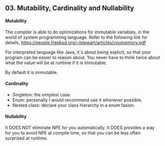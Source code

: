 ## 03. Mutability, Cardinality and Nullability
#### Mutability
The compiler is able to do optimizations for immutable variables, in the world of system programming language. Refer to the following link for details, https://people.freebsd.org/~lstewart/articles/cpumemory.pdf

For interpreted language like Java, it`s about being explicit, so that your program can be easier to reason about. You never have to think twice about what the value will be at runtime if it is immutable.

By default it is immutable.

#### Cardinality
- Singleton: the simplest case.
- Enum: personally I would recommend use it whenever possible.
- Nested class: declare your class hierarchy in a enum fasion.

#### Nullability
It DOES NOT eliminate NPE for you automatically.
It DOES provides a way for you to avoid NPE at compile time, so that you can be less often surprised at runtime.







